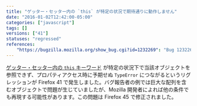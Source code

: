 ```yaml
---
title: "ゲッター・セッター内の `this` が特定の状況で期待通りに動作しません"
date: "2016-01-02T12:42:00-05:00"
categories: ["javascript"]
tags: []
versions: ["41"]
statuses: "regressed"
references:
    "https://bugzilla.mozilla.org/show_bug.cgi?id=1232269": "Bug 1232269 - Getter or setter on unboxed expando object is called with the expando as |this|"
---
```

[ゲッター・セッター内の `this` キーワード](https://developer.mozilla.org/en-US/docs/Web/JavaScript/Reference/Operators/this#this_with_a_getter_or_setter) が特定の状況下で当該オブジェクトを参照できず、プロパティアクセス時に予期せぬ `TypeError` につながるというリグレッションが Firefox 41 で発生しました。バグ報告者の例では巨大な配列を含むオブジェクトで問題が生じていましたが、Mozilla 開発者によれば他の条件でも再現する可能性があります。この問題は Firefox 45 で修正されました。
